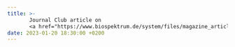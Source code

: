 ```yaml
---
title: >-
       Journal Club article on
       <a href="https://www.biospektrum.de/system/files/magazine_article/2023/02/files/89180/89180.pdf" target="_blank">biospektrum.de</a>
date: 2023-01-20 18:30:00 +0200
---
```


